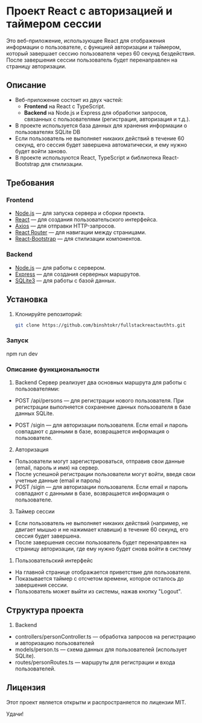 # Проект React с авторизацией и таймером сессии

Это веб-приложение, использующее React для отображения информации о пользователе, с функцией авторизации и таймером, который завершает сессию пользователя через 60 секунд бездействия. После завершения сессии пользователь будет перенаправлен на страницу авторизации.

## Описание

- Веб-приложение состоит из двух частей:
  - **Frontend** на React с TypeScript.
  - **Backend** на Node.js и Express для обработки запросов, связанных с пользователями (регистрация, авторизация и т.д.).
- В проекте используется база данных для хранения информации о пользователях SQLite DB
- Если пользователь не выполняет никаких действий в течение 60 секунд, его сессия будет завершена автоматически, и ему нужно будет войти заново.
- В проекте используются React, TypeScript и библиотека React-Bootstrap для стилизации.

## Требования

### Frontend

- [Node.js](https://nodejs.org/) — для запуска сервера и сборки проекта.
- [React](https://reactjs.org/) — для создания пользовательского интерфейса.
- [Axios](https://axios-http.com/) — для отправки HTTP-запросов.
- [React Router](https://reactrouter.com/) — для навигации между страницами.
- [React-Bootstrap](https://react-bootstrap.github.io/) — для стилизации компонентов.

### Backend

- [Node.js](https://nodejs.org/) — для работы с сервером.
- [Express](https://expressjs.com/) — для создания серверных маршрутов.
- [SQLite3](https://www.sqlite.org/) — для работы с базой данных.

## Установка

1. Клонируйте репозиторий:

   ```bash
   git clone https://github.com/binshtokr/fullstackreactauthts.git

### Запуск

npm run dev

### Описание функциональности

1. Backend
Сервер реализует два основных маршрута для работы с пользователями:

- POST /api/persons — для регистрации нового пользователя. При регистрации выполняется сохранение данных пользователя в базе данных SQLite.
  
- POST /sigin — для авторизации пользователя. Если email и пароль совпадают с данными в базе, возвращается информация о пользователе.
  
2. Авторизация

- Пользователи могут зарегистрироваться, отправив свои данные (email, пароль и имя) на сервер.
- После успешной регистрации пользователи могут войти, введя свои учетные данные (email и пароль)
- POST /sigin — для авторизации пользователя. Если email и пароль совпадают с данными в базе, возвращается информация о пользователе.
  
3. Таймер сессии

- Если пользователь не выполняет никаких действий (например, не двигает мышью и не нажимает клавиши) в течение 60 секунд, его сессия будет завершена.
- После завершения сессии пользователь будет перенаправлен на страницу авторизации, где ему нужно будет снова войти в систему

1. Пользовательский интерфейс

- На главной странице отображается приветствие для пользователя.
- Показывается таймер с отсчетом времени, которое осталось до завершения сессии.
- Пользователь может выйти из системы, нажав кнопку "Logout".
  
## Структура проекта

1. Backend

- controllers/personController.ts — обработка запросов на регистрацию и авторизацию пользователей
- models/person.ts — схема данных для пользователей (использует SQLite).
- routes/personRoutes.ts — маршруты для регистрации и входа пользователей.

## Лицензия

Этот проект является открытм и распространяется по лицензии MIT.

Удачи!
